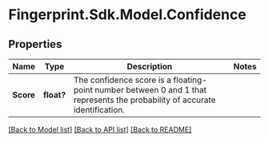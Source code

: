 # Fingerprint.Sdk.Model.Confidence
## Properties

Name | Type | Description | Notes
------------ | ------------- | ------------- | -------------
**Score** | **float?** | The confidence score is a floating-point number between 0 and 1 that represents the probability of accurate identification. | 

[[Back to Model list]](../README.md#documentation-for-models) [[Back to API list]](../README.md#documentation-for-api-endpoints) [[Back to README]](../README.md)


